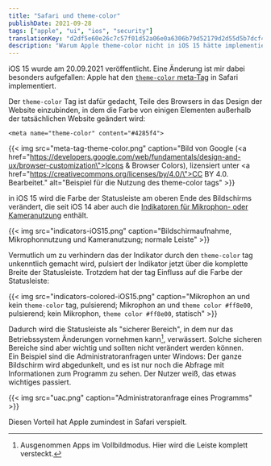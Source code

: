 ```yaml
---
title: "Safari und theme-color"
publishDate: 2021-09-28
tags: ["apple", "ui", "ios", "security"]
translationKey: "d2df5e60e26c7c57f01d52a06e0a6306b79d52179d2d55d5b7dcf4051f30756f"
description: "Warum Apple theme-color nicht in iOS 15 hätte implementieren sollen."
---
```


iOS 15 wurde am 20.09.2021 veröffentlicht. Eine Änderung ist mir dabei besonders aufgefallen: Apple hat den [`theme-color` meta-Tag](https://developer.mozilla.org/en-US/docs/Web/HTML/Element/meta/name/theme-color) in Safari implementiert.

Der `theme-color` Tag ist dafür gedacht, Teile des Browsers in das Design der Website einzubinden, in dem die Farbe von einigen Elementen außerhalb der tatsächlichen Website geändert wird:

~~~
<meta name="theme-color" content="#4285f4">
~~~

{{< img src="meta-tag-theme-color.png" caption="Bild von Google (<a href=\"https://developers.google.com/web/fundamentals/design-and-ux/browser-customization\">Icons & Browser Colors</a>), lizensiert unter <a href=\"https://creativecommons.org/licenses/by/4.0/\">CC BY 4.0</a>. Bearbeitet." alt="Beispiel für die Nutzung des theme-color tags" >}}

in iOS 15 wird die Farbe der Statusleiste am oberen Ende des Bildschirms verändert, die seit iOS 14 aber auch die [Indikatoren für Mikrophon- oder Kameranutzung](https://support.apple.com/de-de/HT211876) enthält.

{{< img src="indicators-iOS15.png" caption="Bildschirmaufnahme, Mikrophonnutzung und Kameranutzung; normale Leiste" >}}

Vermutlich um zu verhindern das der Indikator durch den `theme-color` tag unkenntlich gemacht wird, pulsiert der Indikator jetzt über die komplette Breite der Statusleiste. Trotzdem hat der tag Einfluss auf die Farbe der Statusleiste:

{{< img src="indicators-colored-iOS15.png" caption="Mikrophon an und kein <code>theme-color</code> tag, pulsierend; Mikrophon an und <code>theme color #ff8e00</code>, pulsierend; kein Mikrophon, <code>theme color #ff8e00</code>, statisch" >}}

Dadurch wird die Statusleiste als "sicherer Bereich", in dem nur das Betriebssystem Änderungen vornehmen kann[^1], verwässert. Solche sicheren Bereiche sind aber wichtig und sollten nicht verändert werden können.  
Ein Beispiel sind die Administratoranfragen unter Windows: Der ganze Bildschirm wird abgedunkelt, und es ist nur noch die Abfrage mit Informationen zum Programm zu sehen. Der Nutzer weiß, das etwas wichtiges passiert.
[^1]: Ausgenommen Apps im Vollbildmodus. Hier wird die Leiste komplett versteckt.

{{< img src="uac.png" caption="Administratoranfrage eines Programms" >}}

Diesen Vorteil hat Apple zumindest in Safari verspielt.